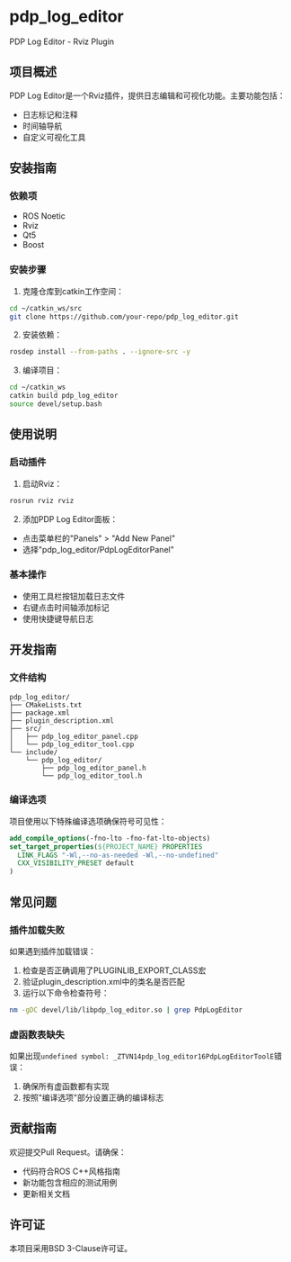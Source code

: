 # pdp_log_editor
 PDP Log Editor - Rviz Plugin

## 项目概述
PDP Log Editor是一个Rviz插件，提供日志编辑和可视化功能。主要功能包括：
- 日志标记和注释
- 时间轴导航
- 自定义可视化工具

## 安装指南

### 依赖项
- ROS Noetic
- Rviz
- Qt5
- Boost

### 安装步骤
1. 克隆仓库到catkin工作空间：
```bash
cd ~/catkin_ws/src
git clone https://github.com/your-repo/pdp_log_editor.git
```

2. 安装依赖：
```bash
rosdep install --from-paths . --ignore-src -y
```

3. 编译项目：
```bash
cd ~/catkin_ws
catkin build pdp_log_editor
source devel/setup.bash
```

## 使用说明

### 启动插件
1. 启动Rviz：
```bash
rosrun rviz rviz
```

2. 添加PDP Log Editor面板：
- 点击菜单栏的"Panels" > "Add New Panel"
- 选择"pdp_log_editor/PdpLogEditorPanel"

### 基本操作
- 使用工具栏按钮加载日志文件
- 右键点击时间轴添加标记
- 使用快捷键导航日志

## 开发指南

### 文件结构
```
pdp_log_editor/
├── CMakeLists.txt
├── package.xml
├── plugin_description.xml
├── src/
│   ├── pdp_log_editor_panel.cpp
│   └── pdp_log_editor_tool.cpp
└── include/
    └── pdp_log_editor/
        ├── pdp_log_editor_panel.h
        └── pdp_log_editor_tool.h
```

### 编译选项
项目使用以下特殊编译选项确保符号可见性：
```cmake
add_compile_options(-fno-lto -fno-fat-lto-objects)
set_target_properties(${PROJECT_NAME} PROPERTIES
  LINK_FLAGS "-Wl,--no-as-needed -Wl,--no-undefined"
  CXX_VISIBILITY_PRESET default
)
```

## 常见问题

### 插件加载失败
如果遇到插件加载错误：
1. 检查是否正确调用了PLUGINLIB_EXPORT_CLASS宏
2. 验证plugin_description.xml中的类名是否匹配
3. 运行以下命令检查符号：
```bash
nm -gDC devel/lib/libpdp_log_editor.so | grep PdpLogEditor
```

### 虚函数表缺失
如果出现`undefined symbol: _ZTVN14pdp_log_editor16PdpLogEditorToolE`错误：
1. 确保所有虚函数都有实现
2. 按照"编译选项"部分设置正确的编译标志

## 贡献指南
欢迎提交Pull Request。请确保：
- 代码符合ROS C++风格指南
- 新功能包含相应的测试用例
- 更新相关文档

## 许可证
本项目采用BSD 3-Clause许可证。
